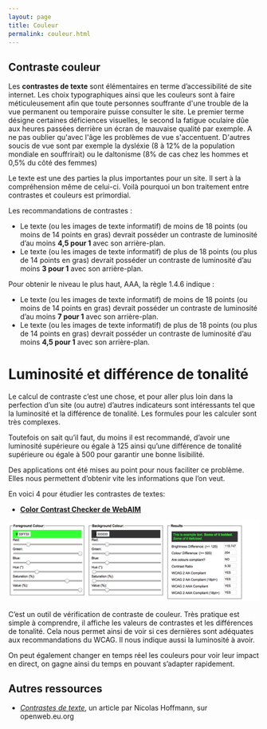 ```yaml
---
layout: page
title: Couleur
permalink: couleur.html
---
```


## Contraste couleur

Les **contrastes de texte** sont élémentaires en terme d’accessibilité de site internet. Les choix typographiques ainsi que les couleurs sont à faire méticuleusement afin que toute personnes souffrante d'une trouble de la vue permanent ou temporaire puisse consulter le site. Le premier terme désigne certaines déficiences visuelles, le second la fatigue oculaire dûe aux heures passées derrière un écran de mauvaise qualité par exemple. A ne pas oublier qu'avec l'âge les problèmes de vue s'accentuent. D'autres soucis de vue sont par exemple la dysléxie (8 à 12% de la population mondiale en souffrirait) ou le daltonisme (8% de cas chez les hommes et 0,5% du côté des femmes) 

Le texte est une des parties la plus importantes pour un site. Il sert à la compréhension même de celui-ci. Voilà pourquoi un bon traitement entre contrastes et couleurs est primordial.

Les recommandations de contrastes :

* Le texte (ou les images de texte informatif) de moins de 18 points (ou moins de 14 points en gras) devrait posséder un contraste de luminosité d’au moins **4,5 pour 1** avec son arrière-plan.
* Le texte (ou les images de texte informatif) de plus de 18 points (ou plus de 14 points en gras) devrait posséder un contraste de luminosité d’au moins **3 pour 1** avec son arrière-plan.

Pour obtenir le niveau le plus haut, AAA, la règle 1.4.6 indique :

* Le texte (ou les images de texte informatif) de moins de 18 points (ou moins de 14 points en gras) devrait posséder un contraste de luminosité d’au moins **7 pour 1** avec son arrière-plan.
* Le texte (ou les images de texte informatif) de plus de 18 points (ou plus de 14 points en gras) devrait posséder un contraste de luminosité d’au moins **4,5 pour 1** avec son arrière-plan.


Luminosité et différence de tonalité
===

Le calcul de contraste c’est une chose, et pour aller plus loin dans la perfection d’un site (ou autre) d’autres indicateurs sont intéressants tel que la luminosité et la différence de tonalité. Les formules pour les calculer sont très complexes. 

Toutefois on sait qu’il faut, du moins il est recommandé, d’avoir une luminosité supérieure ou égale à 125 ainsi qu’une différence de tonalité supérieure ou égale à 500 pour garantir une bonne lisibilité.

Des applications ont été mises au point pour nous faciliter ce problème. Elles nous permettent d’obtenir vite les informations que l’on veut.

En voici 4 pour étudier les contrastes de textes:

* **[Color Contrast Checker de WebAIM](https://webaim.org/resources/contrastchecker/)**  

![](img/color-contrast-check.jpg)

C’est un outil de vérification de contraste de couleur. Très pratique est simple à comprendre, il affiche les valeurs de contrastes et les différences de tonalité. Cela nous permet ainsi de voir si ces dernières sont adéquates aux recommandations du WCAG. Il nous indique aussi la luminosité à avoir. 

On peut également changer en temps réel les couleurs pour voir leur impact en direct, on gagne ainsi du temps en pouvant s’adapter rapidement. 

## Autres ressources

- *[Contrastes de texte](http://openweb.eu.org/articles/accessibilite_contrastes_textes_sites)*, un article par  Nicolas Hoffmann, sur openweb.eu.org
